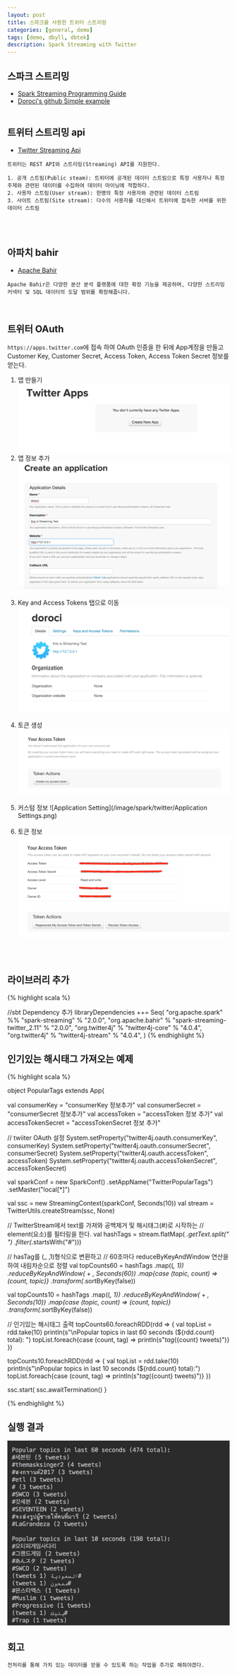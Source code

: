 ```yaml
---
layout: post
title: 스파크를 사용한 트위터 스트리밍
categories: [general, demo]
tags: [demo, dbyll, dbtek]
description: Spark Streaming with Twitter
---
```


## 스파크 스트리밍
- [Spark Streaming Programming Guide](http://spark.apache.org/docs/latest/streaming-programming-guide.html)
- [Doroci's github Simple example](https://github.com/doroci/Simple-SparkStreaming/tree/master/src/main/scala-2.11/streaming/exam)
<br><br>

## 트위터 스트리밍 api
- [Twitter Streaming Api](https://dev.twitter.com/streaming/overview)

`트위터는 REST API와 스트리밍(Streaming) API를 지원한다.`
```
1. 공개 스트림(Public steam): 트위터에 공개된 데이터 스트림으로 특정 사용자나 특정 주제와 관련된 데이터를 수집하여 데이터 마이닝에 적합하다.
2. 사용자 스트림(User stream): 한명의 특정 사용자와 관련된 데이터 스트림
3. 사이트 스트림(Site stream): 다수의 사용자를 대신해서 트위터에 접속한 서버를 위한 데이터 스트림
```

<br><br>

## 아파치 bahir
- [Apache Bahir](https://bahir.apache.org)

`
Apache Bahir은 다양한 분산 분석 플랫폼에 대한 확장 기능을 제공하며,
다양한 스트리밍 커넥터 및 SQL 데이터의 도달 범위를 확장해줍니다.
`

<br>

## 트위터 OAuth
`https://apps.twitter.com`에 접속 하여 OAuth 인증을 한 뒤에 App계정을 만들고
Customer Key, Customer Secret, Access Token, Access Token Secret 정보를 얻는다.
<br>
1. 앱 만들기
![createNewApp](/image/spark/twitter/createNewApp.png)
2. 앱 정보 추가
![signIn](/image/spark/twitter/signIn.png)<br><br>
3. Key and Access Tokens 탭으로 이동
![keyAccess](/image/spark/twitter/keyAccess.png)<br><br>
4. 토큰 생성
![createToken](/image/spark/twitter/createToken.png)<br><br>
5. 커스텀 정보
![Application Setting](/image/spark/twitter/Application Settings.png)<br><br>
6. 토큰 정보
![accessToken](/image/spark/twitter/accessToken.png)

<br><br>

## 라이브러리 추가

{% highlight scala %}

//sbt Dependency 추가
libraryDependencies ++= Seq(
  "org.apache.spark" %% "spark-streaming" % "2.0.0",
  "org.apache.bahir" % "spark-streaming-twitter_2.11" % "2.0.0",
  "org.twitter4j" % "twitter4j-core" % "4.0.4",
  "org.twitter4j" % "twitter4j-stream" % "4.0.4",
)
{% endhighlight %}

## 인기있는 해시태그 가져오는 예제
{% highlight scala %}

object PopularTags extends App{

  val consumerKey = "consumerKey 정보추가"
  val consumerSecret = "consumerSecret 정보추가"
  val accessToken = "accessToken 정보 추가"
  val accessTokenSecret = "accessTokenSecret 정보 추가"

  // twiiter OAuth 설정
  System.setProperty("twitter4j.oauth.consumerKey", consumerKey)
  System.setProperty("twitter4j.oauth.consumerSecret", consumerSecret)
  System.setProperty("twitter4j.oauth.accessToken", accessToken)
  System.setProperty("twitter4j.oauth.accessTokenSecret", accessTokenSecret)

  val sparkConf = new SparkConf()
    .setAppName("TwitterPopularTags")
    .setMaster("local[*]")

  val ssc = new StreamingContext(sparkConf, Seconds(10))
  val stream = TwitterUtils.createStream(ssc, None)

  // TwitterStream에서 text를 가져와 공백제거 및 해시태그(#)로 시작하는
  // element(요소)를 필터링을 한다.
  val hashTags = stream.flatMap(
                            _.getText.split(" ")
                             .filter(_.startsWith("#")))

  // hasTag를 (_ ,1)형식으로 변환하고
  // 60초마다 reduceByKeyAndWindow 연산을 하여 내림차순으로 정렬
  val topCounts60 = hashTags
                        .map((_, 1))
                        .reduceByKeyAndWindow(_ + _, Seconds(60))
                        .map{case (topic, count) => (count, topic)}
                        .transform(_.sortByKey(false))

  val topCounts10 = hashTags
                        .map((_, 1))
                        .reduceByKeyAndWindow(_ + _, Seconds(10))
                        .map{case (topic, count) => (count, topic)}
                        .transform(_.sortByKey(false))

  // 인기있는 해시태그 출력
  topCounts60.foreachRDD(rdd => {
    val topList = rdd.take(10)
    println(s"\nPopular topics in last 60 seconds (${rdd.count} total): ")
    topList.foreach{case (count, tag) => println(s"${tag} (${count} tweets)")}
  })

  topCounts10.foreachRDD(rdd => {
    val topList = rdd.take(10)
    println(s"\nPopular topics in last 10 seconds (${rdd.count} total):")
    topList.foreach{case (count, tag) => println(s"${tag} (${count} tweets)")}
  })

  ssc.start(
  ssc.awaitTermination()
}

{% endhighlight %}


## 실행 결과
![result](/image/spark/twitter/twitter_result.png)


## 회고
`전처리를 통해 가치 있는 데이터를 얻을 수 있도록 하는 작업을 추가로 해줘야겠다. `


<br><br>


